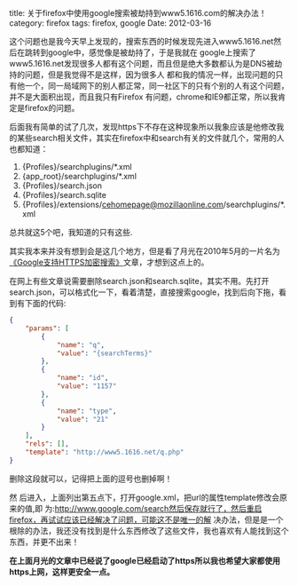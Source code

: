 title: 关于firefox中使用google搜索被劫持到www5.1616.com的解决办法！
category: firefox
tags: firefox, google
Date: 2012-03-16

这个问题也是我今天早上发现的，搜索东西的时候发现先进入www5.1616.net然后在跳转到google中，感觉像是被劫持了，于是我就在 google上搜索了www5.1616.net发现很多人都有这个问题，而且但是绝大多数都认为是DNS被劫持的问题，但是我觉得不是这样，因为很多人 都和我的情况一样，出现问题的只有他一个，同一局域网下的别人都正常，同一社区下的只有个别的人有这个问题，并不是大面积出现，而且我只有Firefox 有问题，chrome和IE9都正常，所以我肯定是firefox的问题。

后面我有简单的试了几次，发现https下不存在这种现象所以我象应该是他修改我的某些search相关文件，其实在firefox中和search有关的文件就几个，常用的人也都知道：

1. {Profiles}/searchplugins/*.xml
2. {app_root}/searchplugins/*.xml
3. {Profiles}/search.json
4. {Profiles}/search.sqlite
5. {Profiles}/extensions/cehomepage@mozillaonline.com/searchplugins/*.xml

总共就这5个吧，我知道的只有这些.

其实我本来并没有想到会是这几个地方，但是看了月光在2010年5月的一片名为[《Google支持HTTPS加密搜索》](http://www.williamlong.info/archives/2186.html)文章，才想到这点上的。

在网上有些文章说需要删除search.json和search.sqlite，其实不用。先打开search.json，可以格式化一下，看着清楚，直接搜索google，找到后向下拖，看到有下面的代码:

```json
{
    "params": [
        {
            "name": "q",
            "value": "{searchTerms}"
        },
        {
            "name": "id",
            "value": "1157"
        },
        {
            "name": "type",
            "value": "21"
        }
    ],
    "rels": [],
    "template": "http://www5.1616.net/q.php"
}
```

删除这段就可以，记得把上面的逗号也删掉啊！

然 后进入，上面列出第五点下，打开google.xml，把url的属性template修改会原来的值,即 为:http://www.google.com/search然后保存就行了，然后重启firefox，再试试应该已经解决了问题，可能这不是唯一的解 决办法，但是是一个根除的办法，我还没有找到是什么东西修改了这些文件，我也喜欢有人能找到这个东西，并更不出来！

**在上面月光的文章中已经说了google已经启动了https所以我也希望大家都使用https上网，这样更安全一点。**
